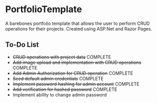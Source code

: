 # PortfolioTemplate

A barebones portfolio template that allows the user to perform CRUD operations for their projects.
Created using ASP.Net and Razor Pages.

## To-Do List
- ~~CRUD operations with project data~~ COMPLETE
- ~~Add image upload and implementation with CRUD operations~~ COMPLETE
- ~~Add Admin Authorization for CRUD operation~~ COMPLETE
- ~~Seed default admin credentials~~ COMPLETE
- ~~Implement password hashing for admin account~~ COMPLETE
- ~~Add verification for hashed password~~ COMPLETE
- Implement ability to change admin password

